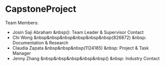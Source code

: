 # CapstoneProject

Team Members:
- Josin Saji Abraham &nbsp(): Team Leader & Supervisor Contact
- Chi Wong &nbsp&nbsp&nbsp&nbsp&nbsp&nbsp(826872) &nbsp: Documentation & Research
- Claudia Zapata &nbsp&nbsp&nbsp(1124185) &nbsp: Project & Task Manager 
- Jenny Zhang &nbsp&nbsp&nbsp&nbsp&nbsp()  &nbsp: Industry Contact
